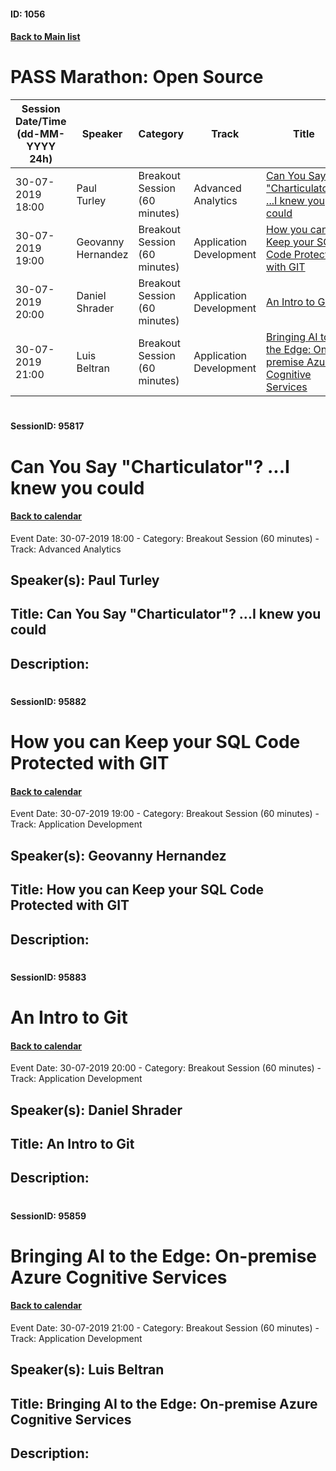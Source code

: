 #### ID: 1056
#### [Back to Main list](index.md)
# PASS Marathon: Open Source
Session Date/Time (dd-MM-YYYY 24h)|Speaker|Category|Track|Title
---|---|---|---|---
30-07-2019 18:00|Paul Turley|Breakout Session (60 minutes)|Advanced Analytics|[Can You Say "Charticulator"? ...I knew you could](#sessionid-95817)
30-07-2019 19:00|Geovanny Hernandez|Breakout Session (60 minutes)|Application Development|[How you can Keep your SQL Code Protected with GIT](#sessionid-95882)
30-07-2019 20:00|Daniel Shrader|Breakout Session (60 minutes)|Application Development|[An Intro to Git](#sessionid-95883)
30-07-2019 21:00|Luis Beltran|Breakout Session (60 minutes)|Application Development|[Bringing AI to the Edge: On-premise Azure Cognitive Services ](#sessionid-95859)
# 
#### SessionID: 95817
# Can You Say "Charticulator"? ...I knew you could
#### [Back to calendar](#id-1056)
Event Date: 30-07-2019 18:00 - Category: Breakout Session (60 minutes) - Track: Advanced Analytics
## Speaker(s): Paul Turley
## Title: Can You Say "Charticulator"? ...I knew you could
## Description:
### 
# 
#### SessionID: 95882
# How you can Keep your SQL Code Protected with GIT
#### [Back to calendar](#id-1056)
Event Date: 30-07-2019 19:00 - Category: Breakout Session (60 minutes) - Track: Application Development
## Speaker(s): Geovanny Hernandez
## Title: How you can Keep your SQL Code Protected with GIT
## Description:
### 
# 
#### SessionID: 95883
# An Intro to Git
#### [Back to calendar](#id-1056)
Event Date: 30-07-2019 20:00 - Category: Breakout Session (60 minutes) - Track: Application Development
## Speaker(s): Daniel Shrader
## Title: An Intro to Git
## Description:
### 
# 
#### SessionID: 95859
# Bringing AI to the Edge: On-premise Azure Cognitive Services 
#### [Back to calendar](#id-1056)
Event Date: 30-07-2019 21:00 - Category: Breakout Session (60 minutes) - Track: Application Development
## Speaker(s): Luis Beltran
## Title: Bringing AI to the Edge: On-premise Azure Cognitive Services 
## Description:
### 
